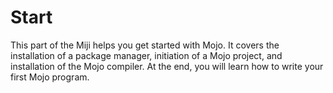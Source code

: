 # Start

This part of the Miji helps you get started with Mojo. It covers the installation of a package manager, initiation of a Mojo project, and installation of the Mojo compiler. At the end, you will learn how to write your first Mojo program.
